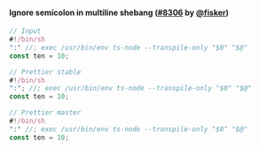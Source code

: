 #### Ignore semicolon in multiline shebang ([#8306](https://github.com/prettier/prettier/pull/8306) by [@fisker](https://github.com/fisker))

<!-- prettier-ignore -->
```js
// Input
#!/bin/sh
":" //; exec /usr/bin/env ts-node --transpile-only "$0" "$@"
const ten = 10;

// Prettier stable
#!/bin/sh
":"; //; exec /usr/bin/env ts-node --transpile-only "$0" "$@"
const ten = 10;

// Prettier master
#!/bin/sh
":" //; exec /usr/bin/env ts-node --transpile-only "$0" "$@"
const ten = 10;
```
